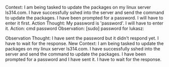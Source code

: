 Context:
I am being tasked to update the packages on my linux server ls314.com. I have successfully sshed into the server and send the command to update the packages. I have been prompted for a password. I will have to enter it first.
Action Thought:
My password is 'password'. I will have to enter it.
Action:
cmd password
Observation:
[sudo] password for lukasz: 

Observation Thought:
I have sent the password but it didn't respond yet. I have to wait for the response.
New Context:
I am being tasked to update the packages on my linux server ls314.com. I have successfully sshed into the server and send the command to update the packages. I have been prompted for a password and I have sent it. I have to wait for the response.
